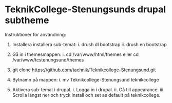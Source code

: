 # TeknikCollege-Stenungsunds drupal subtheme

Instruktioner för användning:

  1. Installera installera sub-temat:
    i. drush dl bootstrap
    ii. drush en bootstrap
    
  2. Gå in i themesmappen:
    i. cd /var/www/html/themes eller cd /var/www/tcstenungsund/themes
    
  3. git clone https://github.com/tachnik/Teknikcollege-Stenungsund.git
  
  4. Bytnamn på mappen:
    i. mv Teknikcollege-Stenungsund teknikcollege
    
  5. Aktivera sub-temat i drupal.
    i.    Logga in i drupal.
    ii.   Gå till appearance.
    iii.  Scrolla längst ner och tryck install och set as default på teknikcollege.
